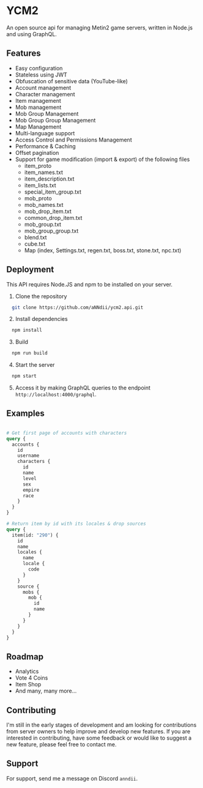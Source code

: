 # YCM2
An open source api for managing Metin2 game servers, written in Node.js and using GraphQL.

## Features
- Easy configuration
- Stateless using JWT
- Obfuscation of sensitive data (YouTube-like)
- Account management
- Character management
- Item management
- Mob management
- Mob Group Management
- Mob Group Group Management
- Map Management
- Multi-language support
- Access Control and Permissions Management
- Performance & Caching
- Offset pagination
- Support for game modification (import & export) of the following files 
  - item_proto
  - item_names.txt
  - item_description.txt
  - item_lists.txt
  - special_item_group.txt
  - mob_proto
  - mob_names.txt
  - mob_drop_item.txt
  - common_drop_item.txt
  - mob_group.txt
  - mob_group_group.txt
  - blend.txt
  - cube.txt
  - Map (index, Settings.txt, regen.txt, boss.txt, stone.txt, npc.txt)


## Deployment
This API requires Node.JS and npm to be installed on your server.

1. Clone the repository
```bash
  git clone https://github.com/aNNdii/ycm2.api.git
```

2. Install dependencies
```bash
  npm install
```

3. Build
```bash
  npm run build
```


4. Start the server
```bash
  npm start
```

5. Access it by making GraphQL queries to the endpoint ``http://localhost:4000/graphql``.


## Examples
```graphql

# Get first page of accounts with characters
query {
  accounts {
    id
    username
    characters {
      id
      name
      level
      sex
      empire
      race
    }
  }
}

# Return item by id with its locales & drop sources
query {
  item(id: "290") {
    id
    name
    locales {
      name
      locale {
        code
      }
    }
    source {
      mobs {
        mob {
          id
          name
        }
      }
    }
  }
}
```


## Roadmap
- Analytics
- Vote 4 Coins
- Item Shop
- And many, many more...


## Contributing
I'm still in the early stages of development and am looking for contributions from server owners to help improve and develop new features. If you are interested in contributing, have some feedback or would like to suggest a new feature, please feel free to contact me.


## Support
For support, send me a message on Discord ``anndii``.